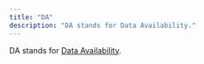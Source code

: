 ```yaml
---
title: "DA"
description: "DA stands for Data Availability."
---
```


DA stands for [Data Availability](https://celestia.org/glossary/data-availability/).
